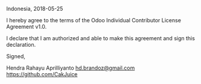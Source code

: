 Indonesia, 2018-05-25

I hereby agree to the terms of the Odoo Individual Contributor License
Agreement v1.0.

I declare that I am authorized and able to make this agreement and sign this
declaration.

Signed,

Hendra Rahayu Aprilliyanto hd.brandoz@gmail.com https://github.com/CakJuice